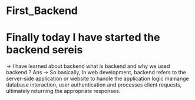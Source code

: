 # First_Backend
# Finally today I have started the backend sereis 
-> I have learned about backend what is backend and why we used backend ?
Ans ->  So basically, In web development, backend refers to the server-side application or website to handle the application logic mamange database interaction,
user authentication and processes client requests, ultimately returning the appropriate responses.
